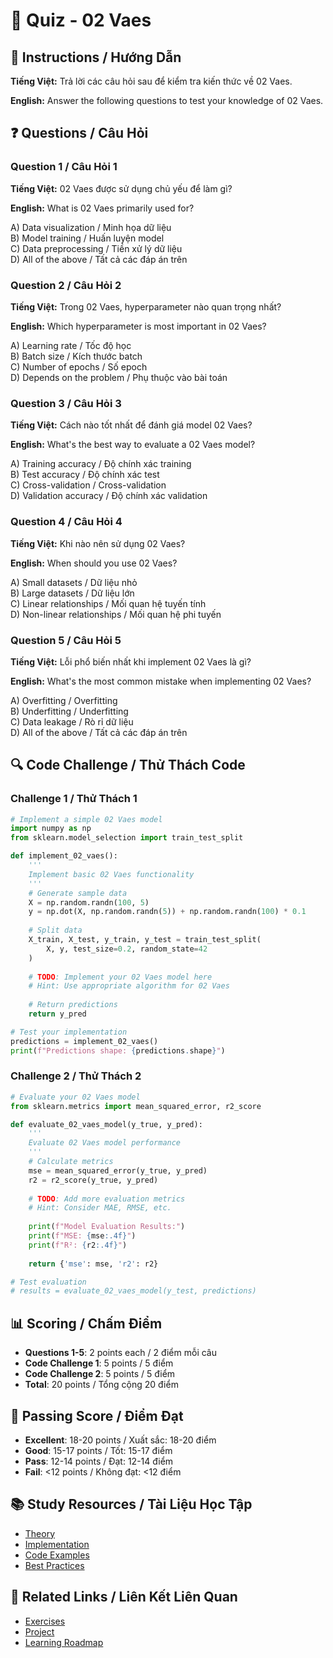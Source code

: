 # 🧠 Quiz - 02 Vaes

## 📝 Instructions / Hướng Dẫn

**Tiếng Việt:** Trả lời các câu hỏi sau để kiểm tra kiến thức về 02 Vaes.

**English:** Answer the following questions to test your knowledge of 02 Vaes.

## ❓ Questions / Câu Hỏi

### Question 1 / Câu Hỏi 1
**Tiếng Việt:** 02 Vaes được sử dụng chủ yếu để làm gì?

**English:** What is 02 Vaes primarily used for?

A) Data visualization / Minh họa dữ liệu  
B) Model training / Huấn luyện model  
C) Data preprocessing / Tiền xử lý dữ liệu  
D) All of the above / Tất cả các đáp án trên

### Question 2 / Câu Hỏi 2
**Tiếng Việt:** Trong 02 Vaes, hyperparameter nào quan trọng nhất?

**English:** Which hyperparameter is most important in 02 Vaes?

A) Learning rate / Tốc độ học  
B) Batch size / Kích thước batch  
C) Number of epochs / Số epoch  
D) Depends on the problem / Phụ thuộc vào bài toán

### Question 3 / Câu Hỏi 3
**Tiếng Việt:** Cách nào tốt nhất để đánh giá model 02 Vaes?

**English:** What's the best way to evaluate a 02 Vaes model?

A) Training accuracy / Độ chính xác training  
B) Test accuracy / Độ chính xác test  
C) Cross-validation / Cross-validation  
D) Validation accuracy / Độ chính xác validation

### Question 4 / Câu Hỏi 4
**Tiếng Việt:** Khi nào nên sử dụng 02 Vaes?

**English:** When should you use 02 Vaes?

A) Small datasets / Dữ liệu nhỏ  
B) Large datasets / Dữ liệu lớn  
C) Linear relationships / Mối quan hệ tuyến tính  
D) Non-linear relationships / Mối quan hệ phi tuyến

### Question 5 / Câu Hỏi 5
**Tiếng Việt:** Lỗi phổ biến nhất khi implement 02 Vaes là gì?

**English:** What's the most common mistake when implementing 02 Vaes?

A) Overfitting / Overfitting  
B) Underfitting / Underfitting  
C) Data leakage / Rò rỉ dữ liệu  
D) All of the above / Tất cả các đáp án trên

## 🔍 Code Challenge / Thử Thách Code

### Challenge 1 / Thử Thách 1
```python
# Implement a simple 02 Vaes model
import numpy as np
from sklearn.model_selection import train_test_split

def implement_02_vaes():
    '''
    Implement basic 02 Vaes functionality
    '''
    # Generate sample data
    X = np.random.randn(100, 5)
    y = np.dot(X, np.random.randn(5)) + np.random.randn(100) * 0.1
    
    # Split data
    X_train, X_test, y_train, y_test = train_test_split(
        X, y, test_size=0.2, random_state=42
    )
    
    # TODO: Implement your 02 Vaes model here
    # Hint: Use appropriate algorithm for 02 Vaes
    
    # Return predictions
    return y_pred

# Test your implementation
predictions = implement_02_vaes()
print(f"Predictions shape: {predictions.shape}")
```

### Challenge 2 / Thử Thách 2
```python
# Evaluate your 02 Vaes model
from sklearn.metrics import mean_squared_error, r2_score

def evaluate_02_vaes_model(y_true, y_pred):
    '''
    Evaluate 02 Vaes model performance
    '''
    # Calculate metrics
    mse = mean_squared_error(y_true, y_pred)
    r2 = r2_score(y_true, y_pred)
    
    # TODO: Add more evaluation metrics
    # Hint: Consider MAE, RMSE, etc.
    
    print(f"Model Evaluation Results:")
    print(f"MSE: {mse:.4f}")
    print(f"R²: {r2:.4f}")
    
    return {'mse': mse, 'r2': r2}

# Test evaluation
# results = evaluate_02_vaes_model(y_test, predictions)
```

## 📊 Scoring / Chấm Điểm

- **Questions 1-5**: 2 points each / 2 điểm mỗi câu
- **Code Challenge 1**: 5 points / 5 điểm
- **Code Challenge 2**: 5 points / 5 điểm
- **Total**: 20 points / Tổng cộng 20 điểm

## 🎯 Passing Score / Điểm Đạt

- **Excellent**: 18-20 points / Xuất sắc: 18-20 điểm
- **Good**: 15-17 points / Tốt: 15-17 điểm  
- **Pass**: 12-14 points / Đạt: 12-14 điểm
- **Fail**: <12 points / Không đạt: <12 điểm

## 📚 Study Resources / Tài Liệu Học Tập

- [Theory](./THEORY_02_vaes.md)
- [Implementation](./IMPLEMENTATION_02_vaes.md)
- [Code Examples](./CODE_EXAMPLES_02_vaes.md)
- [Best Practices](./BEST_PRACTICES_02_vaes.md)

## 🔗 Related Links / Liên Kết Liên Quan

- [Exercises](./EXERCISES_02_vaes.md)
- [Project](./PROJECT_02_vaes.md)
- [Learning Roadmap](./LEARNING_ROADMAP_02_vaes.md)

